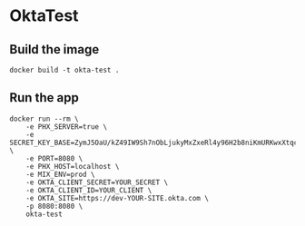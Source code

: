 # OktaTest

##  Build the image
`docker build -t okta-test .`

## Run the app
```
docker run --rm \
    -e PHX_SERVER=true \
    -e SECRET_KEY_BASE=ZymJ5OaU/kZ49IW9Sh7nObLjukyMxZxeRl4y96H2b8niKmURKwxXtqcSxfqZkFHA \
    -e PORT=8080 \
    -e PHX_HOST=localhost \
    -e MIX_ENV=prod \
    -e OKTA_CLIENT_SECRET=YOUR_SECRET \
    -e OKTA_CLIENT_ID=YOUR_CLIENT \
    -e OKTA_SITE=https://dev-YOUR-SITE.okta.com \
    -p 8080:8080 \
    okta-test
```